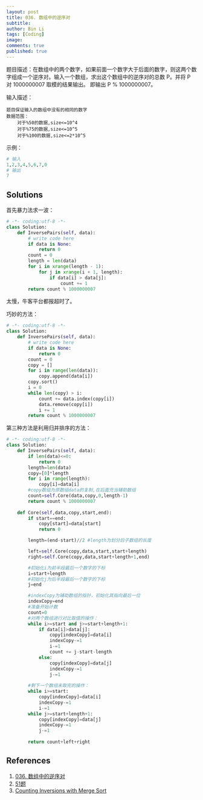 ```yaml
---
layout: post
title: 036. 数组中的逆序对
subtitle:
author: Bin Li
tags: [Coding]
image: 
comments: true
published: true
---
```


题目描述：在数组中的两个数字，如果前面一个数字大于后面的数字，则这两个数字组成一个逆序对。输入一个数组，求出这个数组中的逆序对的总数 P。并将 P 对 1000000007 取模的结果输出。 即输出 P % 1000000007。

输入描述：
```
题目保证输入的数组中没有的相同的数字
数据范围：
	对于%50的数据,size<=10^4
	对于%75的数据,size<=10^5
	对于%100的数据,size<=2*10^5
```

示例：
```python
# 输入
1,2,3,4,5,6,7,0
# 输出
7
```

## Solutions
首先暴力法求一波：
```python
# -*- coding:utf-8 -*-
class Solution:
    def InversePairs(self, data):
        # write code here
        if data is None:
            return 0
        count = 0
        length = len(data)
        for i in xrange(length - 1):
            for j in xrange(i + 1, length):
                if data[i] > data[j]:
                    count += 1
        return count % 1000000007
```

太慢，牛客平台都报超时了。

巧妙的方法：
```python
# -*- coding:utf-8 -*-
class Solution:
    def InversePairs(self, data):
        # write code here
        if data is None:
            return 0
        count = 0
        copy = []
        for i in range(len(data)):
            copy.append(data[i])
        copy.sort()
        i = 0
        while len(copy) > i:
            count += data.index(copy[i])
            data.remove(copy[i])
            i += 1
        return count % 1000000007
```

第三种方法是利用归并排序的方法：
```python
# -*- coding:utf-8 -*-
class Solution:
    def InversePairs(self, data):
        if len(data)<=0:
            return 0
        length=len(data)
        copy=[0]*length
        for i in range(length):
            copy[i]=data[i]
        #copy数组为原数组data的复制,在后面充当辅助数组
        count=self.Core(data,copy,0,length-1)
        return count % 1000000007
    
    def Core(self,data,copy,start,end):
        if start==end:
            copy[start]=data[start]
            return 0

        length=(end-start)//2 #length为划分后子数组的长度

        left=self.Core(copy,data,start,start+length)
        right=self.Core(copy,data,start+length+1,end)

        #初始化i为前半段最后一个数字的下标
        i=start+length
        #初始化j为后半段最后一个数字的下标
        j=end

        #indexCopy为辅助数组的指针，初始化其指向最后一位
        indexCopy=end
        #准备开始计数
        count=0
        #对两个数组进行对比取值的操作：
        while i>=start and j>=start+length+1:
            if data[i]>data[j]:
                copy[indexCopy]=data[i]
                indexCopy-=1
                i-=1
                count += j-start-length
            else:
                copy[indexCopy]=data[j]
                indexCopy-=1
                j-=1
        
        #剩下一个数组未取完的操作：
        while i>=start:
            copy[indexCopy]=data[i]
            indexCopy-=1
            i-=1
        while j>=start+length+1:
            copy[indexCopy]=data[j]
            indexCopy-=1
            j-=1
        
        return count+left+right
```

## References
1. [036. 数组中的逆序对](https://www.nowcoder.com/practice/96bd6684e04a44eb80e6a68efc0ec6c5?tpId=13&tqId=11188&rp=1&ru=%2Fta%2Fcoding-interviews&qru=%2Fta%2Fcoding-interviews%2Fquestion-ranking&tPage=2)
2. [51题](https://www.cnblogs.com/yanmk/p/9232547.html)
3. [Counting Inversions with Merge Sort](https://medium.com/@ssbothwell/counting-inversions-with-merge-sort-4d9910dc95f0)